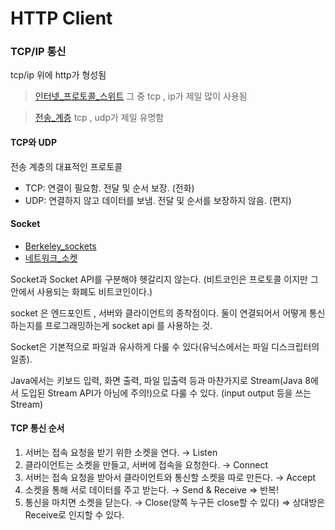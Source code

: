 # HTTP Client

### TCP/IP 통신

tcp/ip 위에 http가 형성됨

> [인터넷\_프로토콜\_스위트](https://ko.wikipedia.org/wiki/%EC%9D%B8%ED%84%B0%EB%84%B7\_%ED%94%84%EB%A1%9C%ED%86%A0%EC%BD%9C\_%EC%8A%A4%EC%9C%84%ED%8A%B8)  그 중 tcp , ip가 제일 많이 사용됨

> [전송\_계층](https://ko.wikipedia.org/wiki/%EC%A0%84%EC%86%A1\_%EA%B3%84%EC%B8%B5) tcp , udp가 제일 유명함

#### TCP와 UDP

전송 계층의 대표적인 프로토콜

* TCP: 연결이 필요함. 전달 및 순서 보장. (전화)
* UDP: 연결하지 않고 데이터를 보냄. 전달 및 순서를 보장하지 않음. (편지)

#### Socket

* [Berkeley\_sockets](https://en.wikipedia.org/wiki/Berkeley\_sockets)
* [네트워크\_소켓](https://ko.wikipedia.org/wiki/%EB%84%A4%ED%8A%B8%EC%9B%8C%ED%81%AC\_%EC%86%8C%EC%BC%93)

Socket과 Socket API를 구분해야 헷갈리지 않는다. (비트코인은 프로토콜 이지만 그 안에서 사용되는 화폐도 비트코인이다.)

socket 은 엔드포인트 , 서버와 클라이언트의 종착점이다. 둘이 연결되어서 어떻게 통신하는지를 프로그래밍하는게 socket api 를 사용하는 것.

Socket은 기본적으로 파일과 유사하게 다룰 수 있다(유닉스에서는 파일 디스크립터의 일종).

Java에서는 키보드 입력, 화면 출력, 파일 입출력 등과 마찬가지로 Stream(Java 8에서 도입된 Stream API가 아님에 주의!)으로 다룰 수 있다. (input output 등을 쓰는 Stream)

#### TCP 통신 순서

1. 서버는 접속 요청을 받기 위한 소켓을 연다. → Listen
2. 클라이언트는 소켓을 만들고, 서버에 접속을 요청한다. → Connect
3. 서버는 접속 요청을 받아서 클라이언트와 통신할 소켓을 따로 만든다. → Accept
4. 소켓을 통해 서로 데이터를 주고 받는다. → Send & Receive ⇒ 반복!
5. 통신을 마치면 소켓을 닫는다. → Close(양쪽 누구든 close할 수 있다) ⇒ 상대방은 Receive로 인지할 수 있다.

